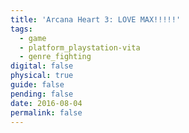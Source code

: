 ```yaml
---
title: 'Arcana Heart 3: LOVE MAX!!!!!'
tags:
  - game
  - platform_playstation-vita
  - genre_fighting
digital: false
physical: true
guide: false
pending: false
date: 2016-08-04
permalink: false
---
```

